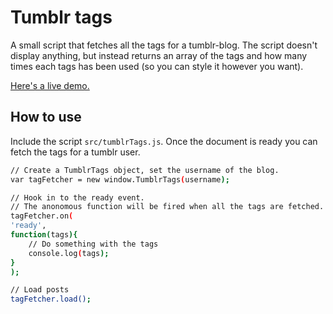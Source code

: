 # Tumblr tags

A small script that fetches all the tags for a tumblr-blog. The script doesn't display anything, but instead returns an array of the tags and how many times each tags has been used (so you can style it however you want).

[Here's a live demo.][1]

## How to use

Include the script ```src/tumblrTags.js```. Once the document is ready you can fetch the tags for a tumblr user.

```sh
// Create a TumblrTags object, set the username of the blog.
var tagFetcher = new window.TumblrTags(username);

// Hook in to the ready event.
// The anonomous function will be fired when all the tags are fetched.
tagFetcher.on(
'ready',
function(tags){
    // Do something with the tags
    console.log(tags);
}
);

// Load posts
tagFetcher.load();
```

[1]: http://rawgit.com/beije/tumblr-tags/master/example/index.html
